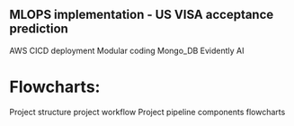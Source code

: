 ## MLOPS implementation - US VISA acceptance prediction
AWS CICD deployment
Modular coding
Mongo_DB
Evidently AI
# Flowcharts:
Project structure
project workflow
Project pipeline components flowcharts
